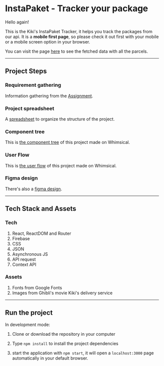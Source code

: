 # InstaPaket - Tracker your package

Hello again!

This is the Kiki's InstaPaket Tracker, it helps you track the packages from our api.
It is a **mobile first page**, so please check it out first with your mobile or a mobile screen option in your browser.

You can visit the page [here](https://kiki-parcel-tracker.web.app/) to see the fetched data with all the parcels.

---

## Project Steps

### Requirement gathering

Information gathering from the [Assignment](https://drive.google.com/file/d/1VkVqmMxjPraj6VvFRSSCuooL_0SZJsEU/view?usp=sharing).

### Project spreadsheet

A [spreadsheet](https://docs.google.com/spreadsheets/d/16cbZsLO3w64g3ALR0dKWReeahyHK1UrFSyejMgzzH3M/edit?usp=sharing) to organize the structure of the project.

### Component tree

This is [the component tree](https://whimsical.com/instapaket-packet-tracker-Ujgpt4hkSxVL6LShLSdLwp@2Ux7TurymMpdwV9dTytZ) of this project made on Whimsical.

### User Flow

This is [the user flow](https://whimsical.com/instapaket-packet-tracker-Ujgpt4hkSxVL6LShLSdLwp@2Ux7TurymMpdwV9dTytZ) of this project made on Whimsical.

### Figma design

There's also a [figma design](https://www.figma.com/file/lfoWXD5TNdGvB7anVnDV2i/Nat's-Package-Delivery?node-id=20%3A302).

---

## Tech Stack and Assets

### Tech

1. React, ReactDOM and Router
2. Firebase
3. CSS
4. JSON
5. Asynchronous JS
6. API request
7. Context API

### Assets

1. Fonts from Google Fonts
2. Images from Ghibli's movie Kiki's delivery service

---

## Run the project

In development mode:

1. Clone or download the repository in your computer

2. Type `npm install` to install the project dependencies

3. start the application with `npm start`, it will open a `localhost:3000` page automatically in your default browser.
